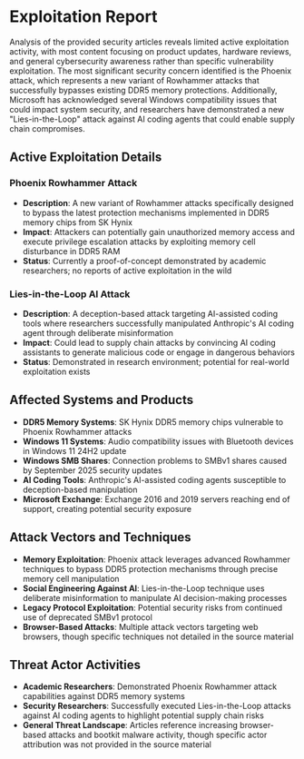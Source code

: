 # Exploitation Report

Analysis of the provided security articles reveals limited active exploitation activity, with most content focusing on product updates, hardware reviews, and general cybersecurity awareness rather than specific vulnerability exploitation. The most significant security concern identified is the Phoenix attack, which represents a new variant of Rowhammer attacks that successfully bypasses existing DDR5 memory protections. Additionally, Microsoft has acknowledged several Windows compatibility issues that could impact system security, and researchers have demonstrated a new "Lies-in-the-Loop" attack against AI coding agents that could enable supply chain compromises.

## Active Exploitation Details

### Phoenix Rowhammer Attack
- **Description**: A new variant of Rowhammer attacks specifically designed to bypass the latest protection mechanisms implemented in DDR5 memory chips from SK Hynix
- **Impact**: Attackers can potentially gain unauthorized memory access and execute privilege escalation attacks by exploiting memory cell disturbance in DDR5 RAM
- **Status**: Currently a proof-of-concept demonstrated by academic researchers; no reports of active exploitation in the wild

### Lies-in-the-Loop AI Attack
- **Description**: A deception-based attack targeting AI-assisted coding tools where researchers successfully manipulated Anthropic's AI coding agent through deliberate misinformation
- **Impact**: Could lead to supply chain attacks by convincing AI coding assistants to generate malicious code or engage in dangerous behaviors
- **Status**: Demonstrated in research environment; potential for real-world exploitation exists

## Affected Systems and Products

- **DDR5 Memory Systems**: SK Hynix DDR5 memory chips vulnerable to Phoenix Rowhammer attacks
- **Windows 11 Systems**: Audio compatibility issues with Bluetooth devices in Windows 11 24H2 update
- **Windows SMB Shares**: Connection problems to SMBv1 shares caused by September 2025 security updates
- **AI Coding Tools**: Anthropic's AI-assisted coding agents susceptible to deception-based manipulation
- **Microsoft Exchange**: Exchange 2016 and 2019 servers reaching end of support, creating potential security exposure

## Attack Vectors and Techniques

- **Memory Exploitation**: Phoenix attack leverages advanced Rowhammer techniques to bypass DDR5 protection mechanisms through precise memory cell manipulation
- **Social Engineering Against AI**: Lies-in-the-Loop technique uses deliberate misinformation to manipulate AI decision-making processes
- **Legacy Protocol Exploitation**: Potential security risks from continued use of deprecated SMBv1 protocol
- **Browser-Based Attacks**: Multiple attack vectors targeting web browsers, though specific techniques not detailed in the source material

## Threat Actor Activities

- **Academic Researchers**: Demonstrated Phoenix Rowhammer attack capabilities against DDR5 memory systems
- **Security Researchers**: Successfully executed Lies-in-the-Loop attacks against AI coding agents to highlight potential supply chain risks
- **General Threat Landscape**: Articles reference increasing browser-based attacks and bootkit malware activity, though specific actor attribution was not provided in the source material